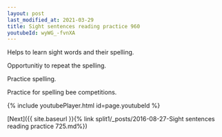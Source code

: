 ```yaml
---
layout: post
last_modified_at: 2021-03-29
title: Sight sentences reading practice 960
youtubeId: wyWG_-fvnXA
---
```

 
 
Helps to learn sight words and their spelling.

Opportunitiy to repeat the spelling. 

Practice spelling. 
 
Practice for spelling bee competitions. 
 
{% include youtubePlayer.html id=page.youtubeId %}
 
 

[Next]({{ site.baseurl }}{% link  split1/_posts/2016-08-27-Sight sentences reading practice 725.md%})
 
